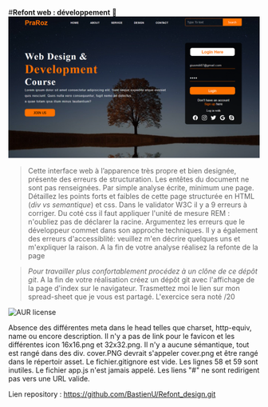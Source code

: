 #**Refont web : développement** 🚀 
![cover](./cover.PNG)
>Cette interface web à l’apparence très propre et bien designée, présente des erreurs de structuration. Les entêtes du document ne sont pas renseignées.
Par simple analyse écrite, minimum une page. Détaillez les points forts et faibles de cette page structurée en  HTML (_div vs semantique_) et css. Dans le validator W3C il y a 9 erreurs à corriger. Du coté css il faut appliquer l'unité de mesure REM :  n'oubliez pas de déclarer la racine. Argumentez les erreurs que le développeur commet dans son approche techniques. Il y a également des erreurs d'accessiblité: veuillez m'en décrire quelques uns et m'expliquer la raison. A la fin de votre analyse réalisez la refonte de la page

> *Pour travailler plus confortablement procédez à un clône de ce dépôt git*.
> A la fin de votre réalisation créez un dépôt git avec l'affichage de la page d'index sur le navigateur.
> Trasmettez moi le lien sur mon spread-sheet que je vous est partagé. 
> L'exercice sera  noté /20

![AUR license](https://img.shields.io/aur/license/c)

Absence des différentes meta dans le head telles que charset, http-equiv, name ou encore description. 
Il n'y a pas de link pour le favicon et les différentes icon 16x16.png et 32x32.png.
Il n'y a aucune sémantique, tout est rangé dans des div.
cover.PNG devrait s'appeler cover.png et être rangé dans le répertoir asset.
Le fichier.gitignore est vide.
Les lignes 58 et 59 sont inutiles.
Le fichier app.js n'est jamais appelé.
Les liens "#" ne sont redirigent pas vers une URL valide.

Lien repository : https://github.com/BastienU/Refont_design.git